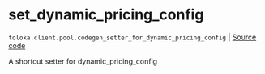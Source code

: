 # set_dynamic_pricing_config
`toloka.client.pool.codegen_setter_for_dynamic_pricing_config` | [Source code](https://github.com/Toloka/toloka-kit/blob/v1.1.2/src/client/pool/__init__.py#L0)

A shortcut setter for dynamic_pricing_config

